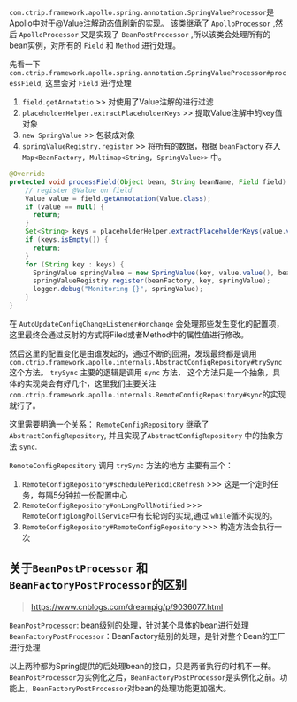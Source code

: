 



`com.ctrip.framework.apollo.spring.annotation.SpringValueProcessor`是Apollo中对于@Value注解动态值刷新的实现。
该类继承了 `ApolloProcessor` ,然后 `ApolloProcessor` 又是实现了 `BeanPostProcessor` ,所以该类会处理所有的bean实例，对所有的 `Field` 和 `Method` 进行处理。


先看一下`com.ctrip.framework.apollo.spring.annotation.SpringValueProcessor#processField`, 这里会对 `Field` 进行处理

1. `field.getAnnotatio`  >>  对使用了Value注解的进行过滤
2. `placeholderHelper.extractPlaceholderKeys`  >>  提取Value注解中的key值对象
3. `new SpringValue`  >>  包装成对象
4. `springValueRegistry.register`  >> 将所有的数据，根据 `beanFactory` 存入 `Map<BeanFactory, Multimap<String, SpringValue>>` 中。

```java
@Override
protected void processField(Object bean, String beanName, Field field) {
    // register @Value on field
    Value value = field.getAnnotation(Value.class);
    if (value == null) {
      return;
    }
    Set<String> keys = placeholderHelper.extractPlaceholderKeys(value.value());
    if (keys.isEmpty()) {
      return;
    }
    for (String key : keys) {
      SpringValue springValue = new SpringValue(key, value.value(), bean, beanName, field, false);
      springValueRegistry.register(beanFactory, key, springValue);
      logger.debug("Monitoring {}", springValue);
    }
}
```


在 `AutoUpdateConfigChangeListener#onchange` 会处理那些发生变化的配置项，这里最终会通过反射的方式将Filed或者Method中的属性值进行修改。

然后这里的配置变化是由谁发起的，通过不断的回溯，发现最终都是调用 `com.ctrip.framework.apollo.internals.AbstractConfigRepository#trySync` 这个方法。 `trySync` 主要的逻辑是调用 `sync` 方法， 这个方法只是一个抽象，具体的实现类会有好几个，这里我们主要关注`com.ctrip.framework.apollo.internals.RemoteConfigRepository#sync`的实现就行了。

这里需要明确一个关系： `RemoteConfigRepository` 继承了 `AbstractConfigRepository`, 并且实现了`AbstractConfigRepository` 中的抽象方法 `sync`.

`RemoteConfigRepository` 调用 `trySync` 方法的地方 主要有三个：

1. `RemoteConfigRepository#schedulePeriodicRefresh`  >>>  这是一个定时任务，每隔5分钟拉一份配置中心
2. `RemoteConfigRepository#onLongPollNotified`  >>>  `RemoteConfigLongPollService`中有长轮询的实现,通过 `while`循环实现的。
3. `RemoteConfigRepository#RemoteConfigRepository`  >>>  构造方法会执行一次





## 关于`BeanPostProcessor` 和 `BeanFactoryPostProcessor`的区别

> https://www.cnblogs.com/dreampig/p/9036077.html

`BeanPostProcessor`: bean级别的处理，针对某个具体的bean进行处理
`BeanFactoryPostProcessor`：BeanFactory级别的处理，是针对整个Bean的工厂进行处理

以上两种都为Spring提供的后处理bean的接口，只是两者执行的时机不一样。`BeanPostProcessor`为实例化之后，`BeanFactoryPostProcessor`是实例化之前。功能上，`BeanFactoryPostProcessor`对bean的处理功能更加强大。
